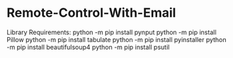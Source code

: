 # Remote-Control-With-Email
Library Requirements:
python -m pip install pynput
python -m pip install Pillow
python -m pip install tabulate
python -m pip install pyinstaller
python -m pip install beautifulsoup4
python -m pip install psutil